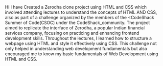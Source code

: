 Hi I have Created a Zerodha clone project using HTML and CSS which involved attending lectures to understand the concepts of HTML AND CSS, also as part of a challenge organized by the members of the <CodeShack Summer of Code(CSOC) under the CodeShack_community. The project aimed to replicate the interface of Zerodha, a popular Indian financial services company, focusing on practicing and enhancing frontend development skills. Throughout the lectures, I learned how to structure a webpage using HTML and style it effectively using CSS. This challenge not only helped in understanding web development fundamentals but also encouraged me to know my basic fundamentals of Web Development using HTML and CSS.
